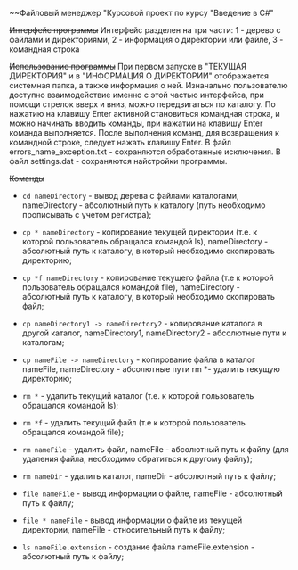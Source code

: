 ~~Файловый менеджер
 "Курсовой проект по курсу "Введение в C#"

~~Интерфейс программы~~
Интерфейс разделен на три части: 1 - дерево с файлами и директориями, 2 - информация о директории или файле, 3 - командная строка

~~Использование программы~~
При первом запуске в "ТЕКУЩАЯ ДИРЕКТОРИЯ" и в "ИНФОРМАЦИЯ О ДИРЕКТОРИИ" отображается системная папка, а также информация о ней.
Изначально пользователю доступно взаимодействие именно с этой частью интерфейса, при помощи стрелок вверх и вниз, можно передвигаться по каталогу.
По нажатию на клавишу Enter активной становиться командная строка, и можно начинать вводить команды, при нажатии на клавишу Enter команда выполняется.
После выполнения команд, для возвращения к командной строке, следует нажать клавишу Enter.
В файл errors_name_exception.txt - сохраняются обработанные исключения. В файл settings.dat - сохраняются найстройки программы.

~~Команды~~

 - `cd nameDirectory` - вывод дерева с файлами каталогами, nameDirectory - абсолютный путь к каталогу
						(путь необходимо прописывать с учетом регистра);

 - `cp * nameDirectory` - копирование текущей директории (т.е. к которой пользователь обращался командой ls), nameDirectory - абсолютный путь к каталогу, в который необходимо скопировать директорию;
 - `cp *f nameDirectory` - копирование текущего файла (т.е  к которой пользователь обращался командой file), nameDirectory - абсолютный путь к каталогу, в который необходимо скопировать файл;
 - `cp nameDirectory1 -> nameDirectory2` - копирование каталога в другой каталог, nameDirectory1, nameDirectory2 - абсолютные пути к каталогам;
 - `cp nameFile -> nameDirectory` - копирование файла в каталог nameFile, nameDirectory - абсолютные пути rm *- удалить текущую директорию;
 - `rm *` - удалить текущий каталог (т.е. к которой пользователь обращался командой ls);
 - `rm *f` - удалить текущий файл (т.е  к которой пользователь обращался командой file);
 - `rm nameFile` - удалить файл, nameFile - абсолютный путь к файлу (для удаления файла, необходимо обратиться к другому файлу);
 - `rm nameDir` - удалить каталог, nameDir - абсолютный путь к файлу;
 - `file nameFile` - вывод информации о файле, nameFile - абсолютный путь к файлу;
 - `file * nameFile` - вывод информации о файле из текущей директории, nameFile - относительный путь к файлу;
 - `ls nameFile.extension` - создание файла nameFile.extension - абсолютный путь к файлу;